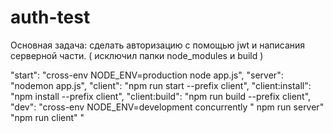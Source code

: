 # auth-test
Основная задача: сделать авторизацию с помощью jwt и написания серверной части. ( исключил папки node_modules и build ) 

"start": "cross-env NODE_ENV=production node app.js",
"server": "nodemon app.js",
"client": "npm run start --prefix client",
"client:install": "npm install --prefix client",
"client:build": "npm run build --prefix client",
"dev": "cross-env NODE_ENV=development concurrently \" npm run server\" \"npm run client\" "
